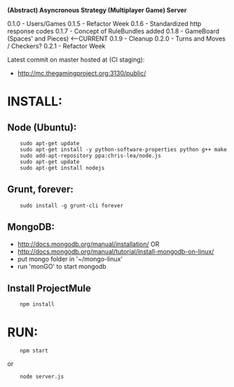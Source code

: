 **(Abstract) Asyncronous Strategy (Multiplayer Game) Server**

0.1.0 - Users/Games
0.1.5 - Refactor Week
0.1.6 - Standardized http response codes
0.1.7 - Concept of RuleBundles added
0.1.8 - GameBoard (Spaces' and Pieces) <--CURRENT
0.1.9 - Cleanup
0.2.0 - Turns and Moves / Checkers?
0.2.1 - Refactor Week

Latest commit on master hosted at (CI staging):
- http://mc.thegamingproject.org:3130/public/

INSTALL:
=======

Node (Ubuntu):
-----------
```
    sudo apt-get update
    sudo apt-get install -y python-software-properties python g++ make
    sudo add-apt-repository ppa:chris-lea/node.js
    sudo apt-get update
    sudo apt-get install nodejs
```
    
Grunt, forever:
-----------
```
    sudo install -g grunt-cli forever
```


MongoDB:
-----------
- http://docs.mongodb.org/manual/installation/
OR
- http://docs.mongodb.org/manual/tutorial/install-mongodb-on-linux/
- put mongo folder in '~/mongo-linux'
- run 'monGO' to start mongodb

Install ProjectMule
-----------
```
    npm install
```

RUN:
=======

```
    npm start
```
or
```
    node server.js
```
